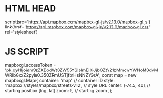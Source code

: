 # HTML HEAD
script(src='https://api.mapbox.com/mapbox-gl-js/v2.13.0/mapbox-gl.js')
link(href='https://api.mapbox.com/mapbox-gl-js/v2.13.0/mapbox-gl.css' rel='stylesheet')

# JS SCRIPT
mapboxgl.accessToken =
  'pk.eyJ1Ijoiam9zZXBodWt3ZW55YSIsImEiOiJjbGZtY21zMmcwYWNoM3dvMWRlbGxxZ2pyIn0.350ZRmUSTjfbrHsNNZYGrA';
const map = new mapboxgl.Map({
  container: 'map', // container ID
  style: 'mapbox://styles/mapbox/streets-v12', // style URL
  center: [-74.5, 40], // starting position [lng, lat]
  zoom: 9, // starting zoom
});